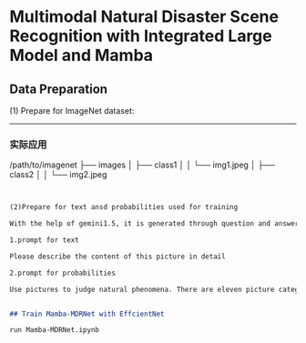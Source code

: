 # Multimodal Natural Disaster Scene Recognition with Integrated Large Model and Mamba

## Data Preparation

(1) Prepare for ImageNet dataset:


---

### 实际应用

/path/to/imagenet
├── images
│   ├── class1
│   │   └── img1.jpeg
│   ├── class2
│   │   └── img2.jpeg


```markdown


(2)Prepare for text ansd probabilities used for training

With the help of gemini1.5, it is generated through question and answer method. The question and answer prompts are as follows：

1.prompt for text

Please describe the content of this picture in detail

2.prompt for probabilities

Use pictures to judge natural phenomena. There are eleven picture categories: hail, snow, earthquake, rain, food, wildfre, hurri-cane, lightning, sandstorm, frost, andhaze.


## Train Mamba-MDRNet with EffcientNet

run Mamba-MDRNet.ipynb
